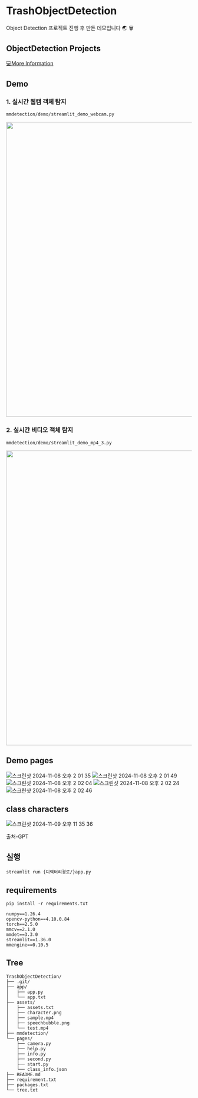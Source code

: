 # TrashObjectDetection
Object Detection 프로젝트 진행 후 만든 데모입니다 🌏 🗑️


## ObjectDetection Projects
[💻More Information](https://github.com/boostcampaitech7/level2-objectdetection-cv-07)


## Demo
### 1. 실시간 웹캠 객체 탐지
```plaintext
mmdetection/demo/streamlit_demo_webcam.py
```
[<img src="https://github.com/user-attachments/assets/08c83020-4e2e-4e25-b785-8be7164f4d16" width="800"/>](https://github.com/user-attachments/assets/4c7aceaa-c14a-4f63-b839-7bd55f4614f5)

### 2. 실시간 비디오 객체 탐지
```plaintext
mmdetection/demo/streamlit_demo_mp4_3.py
```
[<img src="https://github.com/user-attachments/assets/31697004-9a6e-4a41-87a9-8efb08c39f03" width="800"/>](https://github.com/user-attachments/assets/31697004-9a6e-4a41-87a9-8efb08c39f03)


## Demo pages
![스크린샷 2024-11-08 오후 2 01 35](https://github.com/user-attachments/assets/1bda3ff5-209f-421c-9ac1-1caa2f5b3d38)
![스크린샷 2024-11-08 오후 2 01 49](https://github.com/user-attachments/assets/0e893219-42c5-4d91-99bc-3145cd97f454)
![스크린샷 2024-11-08 오후 2 02 04](https://github.com/user-attachments/assets/b274e25a-5fe6-40d9-97c9-129aaab9e198)
![스크린샷 2024-11-08 오후 2 02 24](https://github.com/user-attachments/assets/71f2c31e-2d32-465e-9a42-66660c59d886)
![스크린샷 2024-11-08 오후 2 02 46](https://github.com/user-attachments/assets/e58565e1-e98c-4ff8-81b5-0758063a1bcd)

## class characters
![스크린샷 2024-11-09 오후 11 35 36](https://github.com/user-attachments/assets/8749eb67-63bd-42ba-ac57-806396ba10f3)

출처-GPT

## 실행
```plaintext
streamlit run {디렉터리경로/}app.py
```

## requirements
```plaintext
pip install -r requirements.txt
```
```plaintext
numpy==1.26.4
opencv-python==4.10.0.84
torch==2.5.0
mmcv==2.1.0
mmdet==3.3.0
streamlit==1.36.0
mmengine==0.10.5
```



## Tree
```plaintext
TrashObjectDetection/
├── .git/
├── app/
│   ├── app.py
│   └── app.txt
├── assets/
│   ├── assets.txt
│   ├── character.png
│   ├── sample.mp4
│   ├── speechbubble.png
│   └── test.mp4
├── mmdetection/
└── pages/
    ├── camera.py
    ├── help.py
    ├── info.py
    ├── second.py
    ├── start.py
    └── class_info.json
├── README.md
├── requirement.txt
├── packages.txt
└── tree.txt
```
